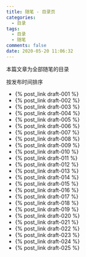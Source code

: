 ```yaml
---
title: 随笔 - 目录页
categories:
  - 目录
tags:
  - 目录
  - 随笔
comments: false
date: 2020-05-20 11:06:32
---
```


本篇文章为全部随笔的目录

<!-- more -->

按发布时间排序

- {% post_link draft-001 %}
- {% post_link draft-002 %}
- {% post_link draft-003 %}
- {% post_link draft-004 %}
- {% post_link draft-005 %}
- {% post_link draft-006 %}
- {% post_link draft-007 %}
- {% post_link draft-008 %}
- {% post_link draft-009 %}
- {% post_link draft-010 %}
- {% post_link draft-011 %}
- {% post_link draft-012 %}
- {% post_link draft-013 %}
- {% post_link draft-014 %}
- {% post_link draft-015 %}
- {% post_link draft-016 %}
- {% post_link draft-017 %}
- {% post_link draft-018 %}
- {% post_link draft-019 %}
- {% post_link draft-020 %}
- {% post_link draft-021 %}
- {% post_link draft-022 %}
- {% post_link draft-023 %}
- {% post_link draft-024 %}
- {% post_link draft-025 %}
